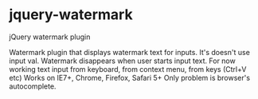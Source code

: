 jquery-watermark
================

jQuery watermark plugin

Watermark plugin that displays watermark text for inputs.
It's doesn't use input val. 
Watermark disappears when user starts input text.
For now working text input from keyboard, from context menu, from keys (Ctrl+V etc)
Works on IE7+, Chrome, Firefox, Safari 5+
Only problem is browser's autocomplete.
